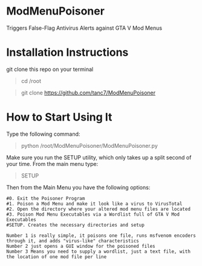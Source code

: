 # ModMenuPoisoner
Triggers False-Flag Antivirus Alerts against GTA V Mod Menus

# Installation Instructions
git clone this repo on your terminal
>cd /root

>git clone https://github.com/tanc7/ModMenuPoisoner

# How to Start Using It
Type the following command:
>python /root/ModMenuPoisoner/ModMenuPoisoner.py

Make sure you run the SETUP utility, which only takes up a split second of your time. From the main menu type:
>SETUP

Then from the Main Menu you have the following options:

	#0. Exit the Poisoner Program
	#1. Poison a Mod Menu and make it look like a virus to VirusTotal
	#2. Open the directory where your altered mod menu files are located
	#3. Poison Mod Menu Executables via a Wordlist full of GTA V Mod Executables
	#SETUP. Creates the necessary directories and setup

	Number 1 is really simple, it poisons one file, runs msfvenom encoders through it, and adds "virus-like" characteristics
	Number 2 just opens a GUI window for the poisoned files
	Number 3 Means you need to supply a wordlist, just a text file, with the location of one mod file per line
